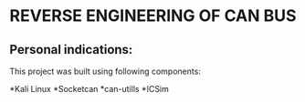# REVERSE ENGINEERING OF CAN BUS 

## Personal indications:
This project was built using following components:

*Kali Linux
*Socketcan
*can-utills
*ICSim

